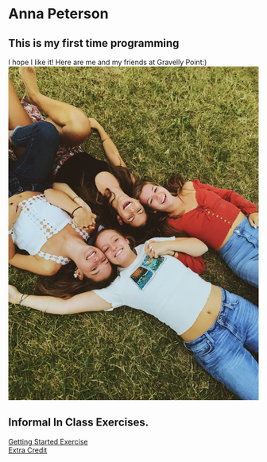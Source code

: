 # Anna Peterson
## This is my first time programming
I hope I like it!
Here are me and my friends at Gravelly Point:)
![](IMG_7701.JPG)
## Informal In Class Exercises. 
[Getting Started Exercise](https://annapeterson13.github.io/First-Repository/GettingStarted.html)  
[Extra Credit](ExtraCredit.md)

